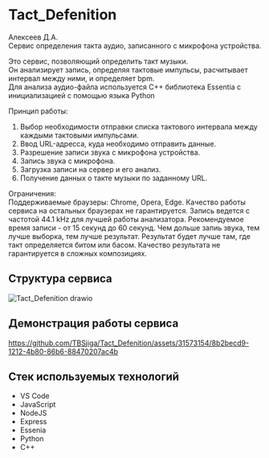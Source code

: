 # Tact_Defenition
Алексеев Д.А.<br>
Сервис определения такта аудио, записанного с микрофона устройства.<br>

Это сервис, позволяющий определить такт музыки.<br>
Он анализирует запись, определяя тактовые импульсы, расчитывает интервал между ними, и определяет bpm.<br>
Для анализа аудио-файла используется С++ библиотека Essentia с инициализацией с помощью языка Python<br>

Принцип работы:<br>
1. Выбор необходимости отправки списка тактового интервала между каждыми тактовыми импульсами.<br>
2. Ввод URL-адресса, куда необходимо отправить данные.<br>
3. Разрешение записи звука с микрофона устройства.<br>
4. Запись звука с микрофона.<br>
5. Загрузка записи на сервер и его анализ.<br>
6. Получение данных о такте музыки по заданному URL.<br>

Ограничения:<br>
Поддерживаемые браузеры: Chrome, Opera, Edge.
Качество работы сервиса на остальных браузерах не гарантируется.
Запись ведется с частотой 44.1 kHz для лучшей работы анализатора.
Рекомендуемое время записи - от 15 секунд до 60 секунд.
Чем дольше запиь звука, тем лучше выборка, тем лучше результат.
Результат будет лучше там, где такт определяется битом или басом.
Качество результата не гарантируется в сложных композициях.

## Структура сервиса

![Tact_Defenition drawio](https://github.com/TBSjiga/Tact_Defenition/assets/31573154/bc41dbd9-f757-42b0-b156-f3ae1ec8b51b)


## Демонстрация работы сервиса

https://github.com/TBSjiga/Tact_Defenition/assets/31573154/8b2becd9-1212-4b80-86b6-88470207ac4b

## Стек используемых технологий

- VS Code
- JavaScript
- NodeJS
- Express
- Essenia
- Python
- C++
